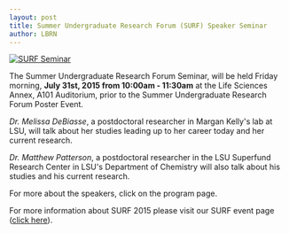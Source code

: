 ```yaml
---
layout: post
title: Summer Undergraduate Research Forum (SURF) Speaker Seminar
author: LBRN
---
```


[![SURF Seminar](/files/images/SURF2015-Speakers.png)](/files/docs/SURF2015-Speakers.pdf)

The Summer Undergraduate Research Forum Seminar, will be held Friday morning, **July 31st, 2015 from 10:00am - 11:30am** at the Life Sciences Annex, A101 Auditorium, prior to the Summer Undergraduate Research Forum Poster Event.

*Dr. Melissa DeBiasse*, a postdoctoral researcher in Margan Kelly's lab at LSU, will talk about her studies leading up to her career today and her current research.

*Dr. Matthew Patterson*, a postdoctoral researcher in the LSU Superfund Research Center in LSU's Department of Chemistry will also talk about his studies and his current research.

For more about the speakers, click on the program page.

For more information about SURF 2015 please visit our SURF event page ([click here](/events/surf)).